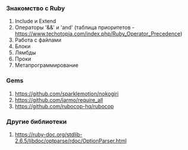 ### Знакомство с Ruby
1. Include и Extend
1. Операторы '&&' и 'and' (таблица приоритетов - https://www.techotopia.com/index.php/Ruby_Operator_Precedence)
1. Работа с файлами
1. Блоки
1. Лямбды
1. Проки
1. Метапрограммирование

### Gems
1. https://github.com/sparklemotion/nokogiri
1. https://github.com/jarmo/require_all
1. https://github.com/rubocop-hq/rubocop

### Другие библиотеки
1. https://ruby-doc.org/stdlib-2.6.5/libdoc/optparse/rdoc/OptionParser.html
